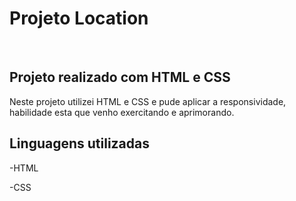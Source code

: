 <h1>Projeto Location</h1>
<br>
<h2>Projeto realizado com HTML e CSS</h2>
<p>Neste projeto utilizei HTML e CSS e pude aplicar a responsividade, habilidade esta que venho exercitando e aprimorando.</p>

<h2>Linguagens utilizadas</h2>
<p>-HTML</p>
<p>-CSS</p>

